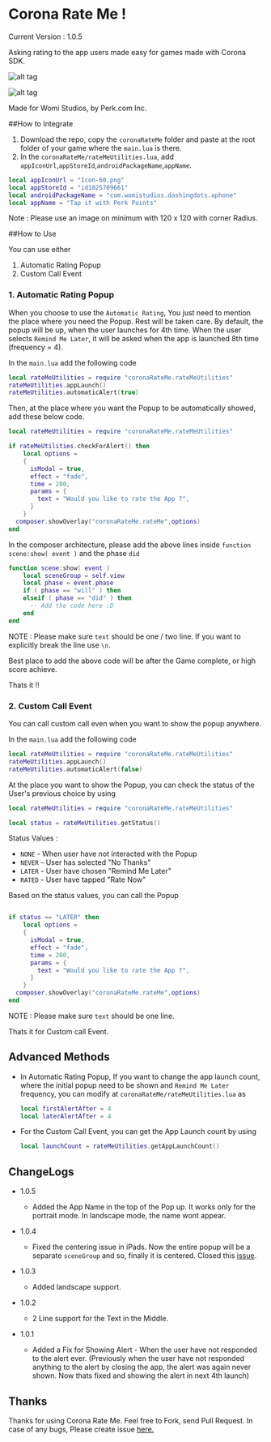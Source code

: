 # Corona Rate Me !

Current Version : 1.0.5

Asking rating to the app users made easy for games made with Corona SDK.

![alt tag](https://github.com/iranjith4/coronaRateMe/blob/dev_r/screenshot.png)

![alt tag](https://github.com/iranjith4/coronaRateMe/blob/dev_r/screenshot1.png)

Made for Womi Studios, by Perk.com Inc.

##How to Integrate
1. Download the repo, copy the `coronaRateMe` folder and paste at the root folder of your game where the `main.lua` is there.
2. In the `coronaRateMe/rateMeUtilities.lua`, add `appIconUrl`,`appStoreId`,`androidPackageName`,`appName`.

```lua
local appIconUrl = "Icon-60.png"
local appStoreId = "id1025709661"
local androidPackageName = "com.womistudios.dashingdots.aphone"
local appName = "Tap it with Perk Points"
```

Note : Please use an image on minimum with 120 x 120 with corner Radius.

##How to Use

You can use either
  1. Automatic Rating Popup
  2. Custom Call Event

### 1. Automatic Rating Popup

When you choose to use the `Automatic Rating`, You just need to mention the place where you need the Popup. Rest will be taken care. By default, the popup will be up, when the user launches for 4th time. When the user selects `Remind Me Later`, it will be asked when the app is launched 8th time (frequency = 4).

In the `main.lua` add the following code

```lua
local rateMeUtilities = require "coronaRateMe.rateMeUtilities"
rateMeUtilities.appLaunch()
rateMeUtilities.automaticAlert(true)
```

Then, at the place where you want the Popup to be automatically showed, add these below code.

```lua
local rateMeUtilities = require "coronaRateMe.rateMeUtilities"

if rateMeUtilities.checkForAlert() then
    local options =
    {
      isModal = true,
      effect = "fade",
      time = 200,
      params = {
        text = "Would you like to rate the App ?",
      }
    }
  composer.showOverlay("coronaRateMe.rateMe",options)
end
```
In the composer architecture, please add the above lines inside `function scene:show( event )` and the phase `did`

```lua
function scene:show( event )
    local sceneGroup = self.view
    local phase = event.phase
    if ( phase == "will" ) then
    elseif ( phase == "did" ) then
      -- Add the code here :D
    end
end
```

NOTE : Please make sure `text` should be one / two line. If you want to explicitly break the line use `\n`.

Best place to add the above code will be after the Game complete, or high score achieve.

Thats it !!

### 2. Custom Call Event
You can call custom call even when you want to show the popup anywhere.

In the `main.lua` add the following code

```lua
local rateMeUtilities = require "coronaRateMe.rateMeUtilities"
rateMeUtilities.appLaunch()
rateMeUtilities.automaticAlert(false)
```

At the place you want to show the Popup, you can check the status of the User's previous choice by using

```lua
local rateMeUtilities = require "coronaRateMe.rateMeUtilities"

local status = rateMeUtilities.getStatus()
```
Status Values :

  * `NONE` - When user have not interacted with the Popup
  * `NEVER` - User has selected "No Thanks"
  * `LATER` - User have chosen "Remind Me Later"
  * `RATED` - User have tapped "Rate Now"

Based on the status values, you can call the Popup

```lua

if status == "LATER" then
    local options =
    {
      isModal = true,
      effect = "fade",
      time = 200,
      params = {
        text = "Would you like to rate the App ?",
      }
    }
  composer.showOverlay("coronaRateMe.rateMe",options)
end
```

NOTE : Please make sure `text` should be one line.

Thats it for Custom call Event.

## Advanced Methods
* In Automatic Rating Popup, If you want to change the app launch count, where the initial popup need to be shown and `Remind Me Later` frequency, you can modify at `coronaRateMe/rateMeUtilities.lua` as

  ```lua
  local firstAlertAfter = 4
  local laterAlertAfter = 4
  ```

* For the Custom Call Event, you can get the App Launch count by using
  ```lua
  local launchCount = rateMeUtilities.getAppLaunchCount()
  ```

## ChangeLogs
* 1.0.5
  * Added the App Name in the top of the Pop up. It works only for the portrait mode. In landscape mode, the name wont appear.

* 1.0.4
  * Fixed the centering issue in iPads. Now the entire popup will be a separate `sceneGroup` and so, finally it is centered. Closed this [issue](https://github.com/iranjith4/coronaRateMe/issues/1).

* 1.0.3
  * Added landscape support.

* 1.0.2
  * 2 Line support for the Text in the Middle.


* 1.0.1
  * Added a Fix for Showing Alert - When the user have not responded to the alert ever. (Previously when the user have not responded anything to the alert by closing the app, the alert was again never shown. Now thats fixed and showing the alert in next 4th launch)


## Thanks
Thanks for using Corona Rate Me. Feel free to Fork, send Pull Request.
In case of any bugs, Please create issue [here.](https://github.com/iranjith4/coronaRateMe/issues)
